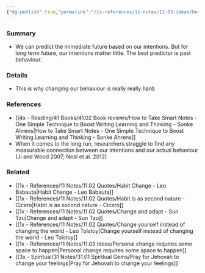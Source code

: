 ```yaml
---
{"dg-publish":true,"permalink":"/1x-references/11-notes/11-03-ideas/best-predictor-of-future-behaviour-is-past-behaviour/","title":"Best predictor of future behaviour is past behaviour","created":"2023-07-23T18:57:01.134+03:00","updated":"2024-02-14T20:18:35.321+03:00"}
---
```



### Summary
- We can predict the immediate future based on our intentions. But for long term future, our intentions matter little. The best predictor is past behaviour.

### Details
- This is why changing our behaviour is really really hard.

### References
- [[4x - Reading/41 Books/41.02 Book reviews/How to Take Smart Notes - One Simple Technique to Boost Writing Learning and Thinking - Sonke Ahrens\|How to Take Smart Notes - One Simple Technique to Boost Writing Learning and Thinking - Sonke Ahrens]]
- When it comes to the long run, researchers struggle to find any measurable connection between our intentions and our actual behaviour (Ji and Wood 2007; Neal et al. 2012)

### Related
- [[1x - References/11 Notes/11.02 Quotes/Habit Change - Leo Babauta\|Habit Change - Leo Babauta]]
- [[1x - References/11 Notes/11.02 Quotes/Habit is as second nature - Cicero\|Habit is as second nature - Cicero]]
- [[1x - References/11 Notes/11.02 Quotes/Change and adapt - Sun Tzu\|Change and adapt - Sun Tzu]]
- [[1x - References/11 Notes/11.02 Quotes/Change yourself instead of changing the world - Leo Tolstoy\|Change yourself instead of changing the world - Leo Tolstoy]]
- [[1x - References/11 Notes/11.03 Ideas/Personal change requires some space to happen\|Personal change requires some space to happen]]
- [[3x - Spiritual/31 Notes/31.01 Spiritual Gems/Pray for Jehovah to change your feelings\|Pray for Jehovah to change your feelings]]
